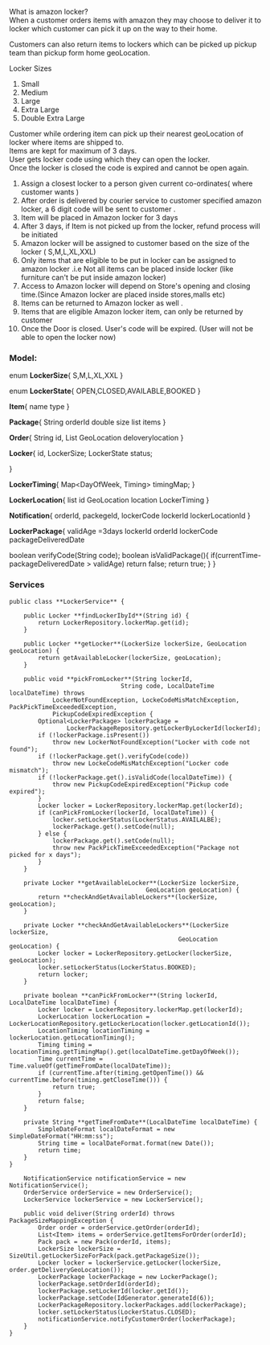 
What is amazon locker?  
When a customer orders items with amazon they may choose to deliver it to locker which customer can pick it up on the way to their home.

Customers can also return items to lockers which can be picked up pickup team than pickup form home geoLocation.

Locker Sizes

1. Small
2. Medium
3. Large
4. Extra Large
5. Double Extra Large

Customer while ordering item can pick up their nearest geoLocation of locker where items are shipped to.  
Items are kept for maximum of 3 days.  
User gets locker code using which they can open the locker.  
Once the locker is closed the code is expired and cannot be open again.

1. Assign a closest locker to a person given current co-ordinates( where customer wants )
2. After order is delivered by courier service to customer specified amazon locker, a 6 digit code will be sent to customer .
3. Item will be placed in Amazon locker for 3 days
4. After 3 days, if Item is not picked up from the locker, refund process will be initiated
5. Amazon locker will be assigned to customer based on the size of the locker ( S,M,L,XL,XXL)
6. Only items that are eligible to be put in locker can be assigned to amazon locker .i.e Not all items can be placed inside locker (like furniture can't be put inside amazon locker)
7. Access to Amazon locker will depend on Store's opening and closing time.(Since Amazon locker are placed inside stores,malls etc)
8. Items can be returned to Amazon locker as well .
9. Items that are eligible Amazon locker item, can only be returned by customer
10. Once the Door is closed. User's code will be expired. (User will not be able to open the locker now)

### Model:

enum **LockerSize**{
S,M,L,XL,XXL
}

enum **LockerState**{
	OPEN,CLOSED,AVAILABLE,BOOKED
}

**Item**{
	name
	type
}

**Package**{
	 String orderId
	 double size
	 list<Item> items
}

**Order**{
	String id,
	List<Item>
	GeoLocation deloverylocation
}

**Locker**{
	id,
	LockerSize;
	LockerState status;
	
}

**LockerTiming**{
	Map<DayOfWeek, Timing> timingMap;
}

**LockerLocation**{
	list<Locker>
	id
	GeoLocation location
	LockerTiming
}

**Notification**{
	orderId,
	packegeId,
	lockerCode
	lockerId
	lockerLocationId
}

**LockerPackage**{
	validAge =3days
	lockerId
	orderId
	lockerCode
	packageDeliveredDate

boolean verifyCode(String code);
boolean isValidPackage(){
	if(currentTime-packageDeliveredDate > validAge)
		return false;
		return true;
	}
}



### Services

```
public class **LockerService** {

    public Locker **findLockerIbyId**(String id) {
        return LockerRepository.lockerMap.get(id);
    }

    public Locker **getLocker**(LockerSize lockerSize, GeoLocation geoLocation) {
        return getAvailableLocker(lockerSize, geoLocation);
    }

    public void **pickFromLocker**(String lockerId,
                               String code, LocalDateTime localDateTime) throws
            LockerNotFoundException, LockeCodeMisMatchException, PackPickTimeExceededException,
            PickupCodeExpiredException {
        Optional<LockerPackage> lockerPackage =
                LockerPackageRepository.getLockerByLockerId(lockerId);
        if (!lockerPackage.isPresent())
            throw new LockerNotFoundException("Locker with code not found");
        if (!lockerPackage.get().verifyCode(code))
            throw new LockeCodeMisMatchException("Locker code mismatch");
        if (!lockerPackage.get().isValidCode(localDateTime)) {
            throw new PickupCodeExpiredException("Pickup code expired");
        }
        Locker locker = LockerRepository.lockerMap.get(lockerId);
        if (canPickFromLocker(lockerId, localDateTime)) {
            locker.setLockerStatus(LockerStatus.AVAILALBE);
            lockerPackage.get().setCode(null);
        } else {
            lockerPackage.get().setCode(null);
            throw new PackPickTimeExceededException("Package not picked for x days");
        }
    }

    private Locker **getAvailableLocker**(LockerSize lockerSize,
                                      GeoLocation geoLocation) {
        return **checkAndGetAvailableLockers**(lockerSize, geoLocation);
    }

    private Locker **checkAndGetAvailableLockers**(LockerSize lockerSize,
                                               GeoLocation geoLocation) {
        Locker locker = LockerRepository.getLocker(lockerSize, geoLocation);
        locker.setLockerStatus(LockerStatus.BOOKED);
        return locker;
    }

    private boolean **canPickFromLocker**(String lockerId, LocalDateTime localDateTime) {
        Locker locker = LockerRepository.lockerMap.get(lockerId);
        LockerLocation lockerLocation = LockerLocationRepository.getLockerLocation(locker.getLocationId());
        LocationTiming locationTiming = lockerLocation.getLocationTiming();
        Timing timing = locationTiming.getTimingMap().get(localDateTime.getDayOfWeek());
        Time currentTime = Time.valueOf(getTimeFromDate(localDateTime));
        if (currentTime.after(timing.getOpenTime()) && currentTime.before(timing.getCloseTime())) {
            return true;
        }
        return false;
    }

    private String **getTimeFromDate**(LocalDateTime localDateTime) {
        SimpleDateFormat localDateFormat = new SimpleDateFormat("HH:mm:ss");
        String time = localDateFormat.format(new Date());
        return time;
    }
}
```
```public class **DeliveryService** {
    NotificationService notificationService = new NotificationService();
    OrderService orderService = new OrderService();
    LockerService lockerService = new LockerService();

    public void deliver(String orderId) throws PackageSizeMappingException {
        Order order = orderService.getOrder(orderId);
        List<Item> items = orderService.getItemsForOrder(orderId);
        Pack pack = new Pack(orderId, items);
        LockerSize lockerSize = SizeUtil.getLockerSizeForPack(pack.getPackageSize());
        Locker locker = lockerService.getLocker(lockerSize, order.getDeliveryGeoLocation());
        LockerPackage lockerPackage = new LockerPackage();
        lockerPackage.setOrderId(orderId);
        lockerPackage.setLockerId(locker.getId());
        lockerPackage.setCode(IdGenerator.generateId(6));
        LockerPackageRepository.lockerPackages.add(lockerPackage);
        locker.setLockerStatus(LockerStatus.CLOSED);
        notificationService.notifyCustomerOrder(lockerPackage);
    }
}
```

